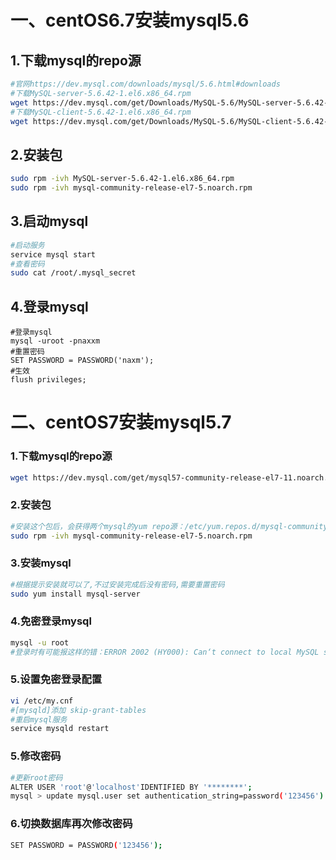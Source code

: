 # 一、centOS6.7安装mysql5.6

## 1.下载mysql的repo源

```bash
#官网https://dev.mysql.com/downloads/mysql/5.6.html#downloads
#下载MySQL-server-5.6.42-1.el6.x86_64.rpm
wget https://dev.mysql.com/get/Downloads/MySQL-5.6/MySQL-server-5.6.42-1.el6.x86_64.rpm
#下载MySQL-client-5.6.42-1.el6.x86_64.rpm
wget https://dev.mysql.com/get/Downloads/MySQL-5.6/MySQL-client-5.6.42-1.el6.x86_64.rpm
```

## 2.安装包

```bash
sudo rpm -ivh MySQL-server-5.6.42-1.el6.x86_64.rpm
sudo rpm -ivh mysql-community-release-el7-5.noarch.rpm
```

## 3.启动mysql

```bash
#启动服务
service mysql start
#查看密码
sudo cat /root/.mysql_secret
```

## 4.登录mysql

```mysql
#登录mysql
mysql -uroot -pnaxxm
#重置密码
SET PASSWORD = PASSWORD('naxm');
#生效
flush privileges;
```

# 二、centOS7安装mysql5.7

### 1.下载mysql的repo源

```bash
wget https://dev.mysql.com/get/mysql57-community-release-el7-11.noarch.rpm
```

### 2.安装包

```bash
#安装这个包后，会获得两个mysql的yum repo源：/etc/yum.repos.d/mysql-community.repo，/etc/yum.repos.d/mysql-community-source.repo
sudo rpm -ivh mysql-community-release-el7-5.noarch.rpm
```

### 3.安装mysql

```bash
#根据提示安装就可以了,不过安装完成后没有密码,需要重置密码
sudo yum install mysql-server
```

### 4.免密登录mysql

```bash
mysql -u root
#登录时有可能报这样的错：ERROR 2002 (HY000): Can‘t connect to local MySQL server through socket ‘/var/lib/mysql/mysql.sock‘ (2)，原因是/var/lib/mysql的访问权限问题。下面的命令把/var/lib/mysql的拥有者改为当前用户sudo chown -R root:root /var/lib/mysql
```

### 5.设置免密登录配置

```bash
vi /etc/my.cnf
#[mysqld]添加 skip-grant-tables
#重启mysql服务
service mysqld restart
```

### 5.修改密码

```bash
#更新root密码
ALTER USER 'root'@'localhost'IDENTIFIED BY '********';
mysql > update mysql.user set authentication_string=password('123456') where user='root' and Host = 'localhost';
```

### 6.切换数据库再次修改密码

```bash
SET PASSWORD = PASSWORD('123456');
```

